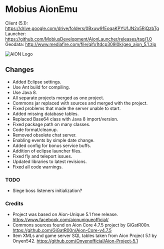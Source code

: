 # Mobius AionEmu

Client (5.1): https://drive.google.com/drive/folders/0Bxuw91EoqaKPYU1JN2x5RjQzbTg<br>
Launcher: https://github.com/MobiusDevelopment/AionLauncher/releases/tag/1.0<br>
Geodata: http://www.mediafire.com/file/qifx1tdcp309l0k/geo_aion_5.1.zip<br>

![AION Logo](https://i.ibb.co/GkcskBp/image.png)

## Changes
 - Added Eclipse settings.
 - Use Ant build for compiling.
 - Use Java 8.
 - All separate projects merged as one project.
 - Commons jar replaced with sources and merged with the project.
 - Fixed problems that made the server unable to start.
 - Added missing database tables.
 - Replaced Base64 class with Java 8 import/version.
 - Fixed package path on many classes.
 - Code format/cleanup.
 - Removed obsolete chat server.
 - Enabling events by simple date change.
 - Added config for bonus service buffs.
 - Addition of eclipse launcher files.
 - Fixed fly and teleport issues.
 - Updated libraries to latest revisions.
 - Fixed all code warnings.

### TODO
 - Siege boss listeners initialization?

### Credits
 - Project was based on Aion-Unique 5.1 free release. https://www.facebook.com/aionuniqueofficial/
 - Commons sources found on Aion Core 4.7.5 project by GiGatR00n. https://github.com/GiGatR00n/Aion-Core-v4.7.5
 - Item XMLs and game server SQL tables taken from Aion Project 5.1 by Onyen542. https://github.com/Onyenofficial/Aion-Project-5.1